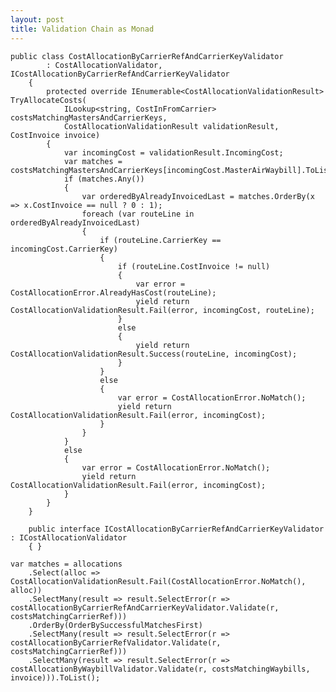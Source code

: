 ```yaml
---
layout: post
title: Validation Chain as Monad
---
```


    public class CostAllocationByCarrierRefAndCarrierKeyValidator
            : CostAllocationValidator, ICostAllocationByCarrierRefAndCarrierKeyValidator
        {
            protected override IEnumerable<CostAllocationValidationResult> TryAllocateCosts(
                ILookup<string, CostInFromCarrier> costsMatchingMastersAndCarrierKeys,
                CostAllocationValidationResult validationResult, CostInvoice invoice)
            {
                var incomingCost = validationResult.IncomingCost;
                var matches = costsMatchingMastersAndCarrierKeys[incomingCost.MasterAirWaybill].ToList();
                if (matches.Any())
                {
                    var orderedByAlreadyInvoicedLast = matches.OrderBy(x => x.CostInvoice == null ? 0 : 1);
                    foreach (var routeLine in orderedByAlreadyInvoicedLast)
                    {
                        if (routeLine.CarrierKey == incomingCost.CarrierKey)
                        {
                            if (routeLine.CostInvoice != null)
                            {
                                var error = CostAllocationError.AlreadyHasCost(routeLine);
                                yield return CostAllocationValidationResult.Fail(error, incomingCost, routeLine);
                            }
                            else
                            {
                                yield return CostAllocationValidationResult.Success(routeLine, incomingCost);
                            }
                        }
                        else
                        {
                            var error = CostAllocationError.NoMatch();
                            yield return CostAllocationValidationResult.Fail(error, incomingCost);
                        }
                    }
                }
                else
                {
                    var error = CostAllocationError.NoMatch();
                    yield return CostAllocationValidationResult.Fail(error, incomingCost);
                }
            }
        }
    
        public interface ICostAllocationByCarrierRefAndCarrierKeyValidator : ICostAllocationValidator
        { }

    var matches = allocations
        .Select(alloc => CostAllocationValidationResult.Fail(CostAllocationError.NoMatch(), alloc))
        .SelectMany(result => result.SelectError(r => costAllocationByCarrierRefAndCarrierKeyValidator.Validate(r, costsMatchingCarrierRef)))
        .OrderBy(OrderBySuccessfulMatchesFirst)
        .SelectMany(result => result.SelectError(r => costAllocationByCarrierRefValidator.Validate(r, costsMatchingCarrierRef)))
        .SelectMany(result => result.SelectError(r => costAllocationByWaybillValidator.Validate(r, costsMatchingWaybills, invoice))).ToList();

